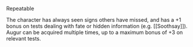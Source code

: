 Repeatable

The character has always seen signs others have missed, and has a +1 bonus on tests dealing with fate or hidden information (e.g. [[Soothsay]]). Augur can be acquired multiple times, up to a maximum bonus of +3 on relevant tests.